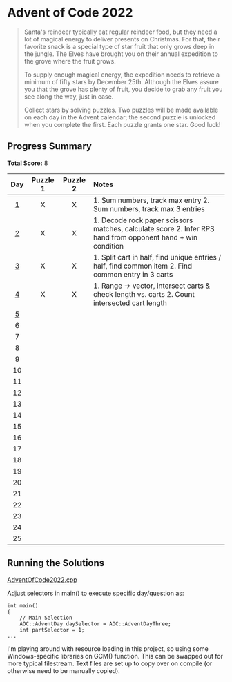 # Advent of Code 2022

> Santa's reindeer typically eat regular reindeer food, but they need a lot of magical energy to deliver presents on Christmas. For that, their favorite snack is a special type of star fruit that only grows deep in the jungle. The Elves have brought you on their annual expedition to the grove where the fruit grows.
> 
> To supply enough magical energy, the expedition needs to retrieve a minimum of fifty stars by December 25th. Although the Elves assure you that the grove has plenty of fruit, you decide to grab any fruit you see along the way, just in case.
> 
> Collect stars by solving puzzles. Two puzzles will be made available on each day in the Advent calendar; the second puzzle is unlocked when you complete the first. Each puzzle grants one star. Good luck!

## Progress Summary

**Total Score:** 8

| Day | Puzzle 1 | Puzzle 2 | Notes |
|:---:|:--------:|:--------:|:----- |
| [1](AdventOfCode2022/Day1/README.md) | X | X | 1. Sum numbers, track max entry 2. Sum numbers, track max 3 entries |
| [2](AdventOfCode2022/Day2/README.md) | X | X | 1. Decode rock paper scissors matches, calculate score 2. Infer RPS hand from opponent hand + win condition |
| [3](AdventOfCode2022/Day3/README.md) | X | X | 1. Split cart in half, find unique entries / half, find common item 2. Find common entry in 3 carts |
| [4](AdventOfCode2022/Day4/README.md) | X | X | 1. Range -> vector, intersect carts & check length vs. carts 2. Count intersected cart length |
| [5](AdventOfCode2022/Day5//README.md) |  |  |  |
| 6 |  |  |  |
| 7 |  |  |  |
| 8 |  |  |  |
| 9 |  |  |  |
| 10 |  |  |  |
| 11 |  |  |  |
| 12 |  |  |  |
| 13 |  |  |  |
| 14 |  |  |  |
| 15 |  |  |  |
| 16 |  |  |  |
| 17 |  |  |  |
| 18 |  |  |  |
| 19 |  |  |  |
| 20 |  |  |  |
| 21 |  |  |  |
| 22 |  |  |  |
| 23 |  |  |  |
| 24 |  |  |  |
| 25 |  |  |  |

## Running the Solutions

[AdventOfCode2022.cpp](AdventOfCode2022/AdventOfCode2022.cpp)

Adjust selectors in main() to execute specific day/question as:
```
int main()
{
	// Main Selection
	AOC::AdventDay daySelector = AOC::AdventDayThree;
	int partSelector = 1;
...
```

I'm playing around with resource loading in this project, so using some Windows-specific libraries on GCM() function.  This can be swapped out for more typical filestream.  Text files are set up to copy over on compile (or otherwise need to be manually copied).
